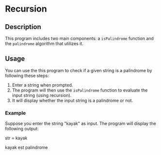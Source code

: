 # Recursion

## Description
This program includes two main components: a `isPalindrome` function and the `palindrome` algorithm that utilizes it.

## Usage
You can use the this program to check if a given string is a palindrome by following these steps:

1. Enter a string when prompted.
2. The program will then use the `isPalindrome` function to evaluate the input string (using recursion).
3. It will display whether the input string is a palindrome or not.

### Example
Suppose you enter the string "kayak" as input. The program will display the following output:

str = kayak

kayak est palindrome
